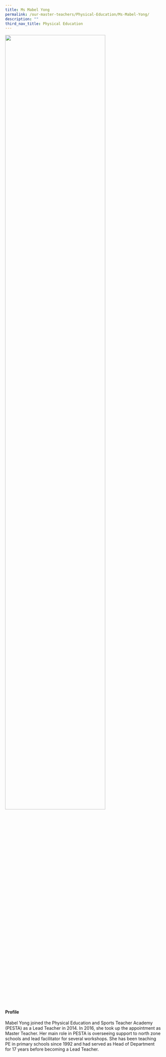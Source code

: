 ```yaml
---
title: Ms Mabel Yong
permalink: /our-master-teachers/Physical-Education/Ms-Mabel-Yong/
description: ""
third_nav_title: Physical Education
---
```

<img src="/images/xxx.png" style="width:80%">

#### Profile

Mabel Yong joined the Physical Education and Sports Teacher Academy (PESTA) as a Lead Teacher in 2014. In 2016, she took up the appointment as Master Teacher. Her main role in PESTA is overseeing support to north zone schools and lead facilitator for several workshops. She has been teaching PE in primary schools since 1992 and had served as Head of Department for 17 years before becoming a Lead Teacher.